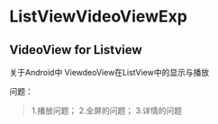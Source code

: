 # ListViewVideoViewExp

## VideoView  for Listview

关于Android中 ViewdeoView在ListView中的显示与播放

问题：
>1.播放问题；
>2.全屏的问题；
>3.详情的问题
